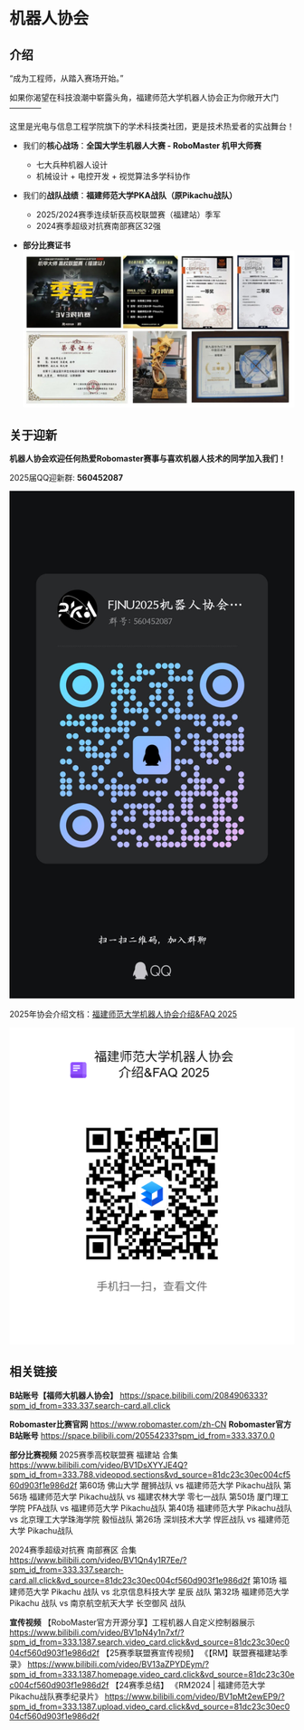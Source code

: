 # 机器人协会

## 介绍

“成为工程师，从踏入赛场开始。”

如果你渴望在科技浪潮中崭露头角，福建师范大学机器人协会正为你敞开大门————

这里是光电与信息工程学院旗下的学术科技类社团，更是技术热爱者的实战舞台！

* 我们的**核心战场**：**全国大学生机器人大赛 - RoboMaster 机甲大师赛**
    - 七大兵种机器人设计
    - 机械设计 + 电控开发 + 视觉算法多学科协作


* 我们的**战队战绩**：**福建师范大学PKA战队（原Pikachu战队）**
    - 2025/2024赛季连续斩获高校联盟赛（福建站）季军
    - 2024赛季超级对抗赛南部赛区32强

* **部分比赛证书**
![比赛证书](./pics/RoboMaster/RoboMasterWinner.png)

## 关于迎新

**机器人协会欢迎任何热爱Robomaster赛事与喜欢机器人技术的同学加入我们！**

2025届QQ迎新群: **560452087**

![迎新群二维码](./pics/RoboMaster/RoboMasterGroup.jpg)

2025年协会介绍文档：[福建师范大学机器人协会介绍&FAQ 2025](https://www.kdocs.cn/l/ciTbuJ3DoNtf)

![协会介绍文档](./pics/RoboMaster/RoboMasterFAQ.png)

## 相关链接

**B站账号【福师大机器人协会】**
https://space.bilibili.com/2084906333?spm_id_from=333.337.search-card.all.click

**Robomaster比赛官网** https://www.robomaster.com/zh-CN
**Robomaster官方B站账号** https://space.bilibili.com/20554233?spm_id_from=333.337.0.0

**部分比赛视频**
2025赛季高校联盟赛 福建站 合集
https://www.bilibili.com/video/BV1DsXYYJE4Q?spm_id_from=333.788.videopod.sections&vd_source=81dc23c30ec004cf560d903f1e986d2f
第60场 佛山大学 醒狮战队 vs 福建师范大学 Pikachu战队
第56场 福建师范大学 Pikachu战队 vs 福建农林大学 零七一战队
第50场 厦门理工学院 PFA战队 vs 福建师范大学 Pikachu战队
第40场 福建师范大学 Pikachu战队 vs 北京理工大学珠海学院 毅恒战队
第26场 深圳技术大学 悍匠战队 vs 福建师范大学 Pikachu战队

2024赛季超级对抗赛 南部赛区 合集
https://www.bilibili.com/video/BV1Qn4y1R7Ee/?spm_id_from=333.337.search-card.all.click&vd_source=81dc23c30ec004cf560d903f1e986d2f
第10场 福建师范大学 Pikachu 战队 vs 北京信息科技大学 星辰 战队
第32场 福建师范大学 Pikachu 战队 vs 南京航空航天大学 长空御风 战队

**宣传视频**
【RoboMaster官方开源分享】工程机器人自定义控制器展示
https://www.bilibili.com/video/BV1pN4y1n7xf/?spm_id_from=333.1387.search.video_card.click&vd_source=81dc23c30ec004cf560d903f1e986d2f
【25赛季联盟赛宣传视频】 《【RM】联盟赛福建站季录》
https://www.bilibili.com/video/BV13aZPYDEym/?spm_id_from=333.1387.homepage.video_card.click&vd_source=81dc23c30ec004cf560d903f1e986d2f
【24赛季总结】 《RM2024 | 福建师范大学Pikachu战队赛季纪录片》
https://www.bilibili.com/video/BV1pMt2ewEP9/?spm_id_from=333.1387.upload.video_card.click&vd_source=81dc23c30ec004cf560d903f1e986d2f